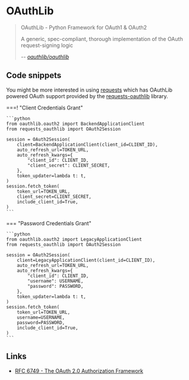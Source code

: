 # OAuthLib

> OAuthLib - Python Framework for OAuth1 & OAuth2
>
> A generic, spec-compliant, thorough implementation of the OAuth request-signing logic
>
> -- <cite>[oauthlib/oauthlib](https://github.com/oauthlib/oauthlib)</cite>

## Code snippets

You might be more interested in using [requests](https://github.com/psf/requests) which has OAuthLib powered OAuth support provided by the [requests-oauthlib](https://github.com/requests/requests-oauthlib) library.

===! "Client Credentials Grant"

    ```python
    from oauthlib.oauth2 import BackendApplicationClient
    from requests_oauthlib import OAuth2Session

    session = OAuth2Session(
        client=BackendApplicationClient(client_id=CLIENT_ID),
        auto_refresh_url=TOKEN_URL,
        auto_refresh_kwargs={
            "client_id": CLIENT_ID,
            "client_secret": CLIENT_SECRET,
        },
        token_updater=lambda t: t,
    )
    session.fetch_token(
        token_url=TOKEN_URL,
        client_secret=CLIENT_SECRET,
        include_client_id=True,
    )
    ```

=== "Password Credentials Grant"

    ```python
    from oauthlib.oauth2 import LegacyApplicationClient
    from requests_oauthlib import OAuth2Session

    session = OAuth2Session(
        client=LegacyApplicationClient(client_id=CLIENT_ID),
        auto_refresh_url=TOKEN_URL,
        auto_refresh_kwargs={
            "client_id": CLIENT_ID,
            "username": USERNAME,
            "password": PASSWORD,
        },
        token_updater=lambda t: t,
    )
    session.fetch_token(
        token_url=TOKEN_URL,
        username=USERNAME,
        password=PASSWORD,
        include_client_id=True,
    )
    ```

## Links

- [RFC 6749 - The OAuth 2.0 Authorization Framework](https://datatracker.ietf.org/doc/html/rfc6749)
